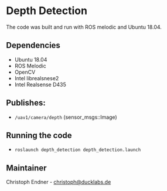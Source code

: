 # Depth Detection


The code was built and run with ROS melodic and Ubuntu 18.04.

## Dependencies
   * Ubuntu 18.04
   * ROS Melodic
   * OpenCV
   * Intel librealsnese2
   * Intel Realsense D435
   
## Publishes:

* `/uav1/camera/depth` (sensor_msgs::Image)


## Running the code

* `roslaunch depth_detection depth_detection.launch`
   



## Maintainer
Christoph Endner - christoph@ducklabs.de
